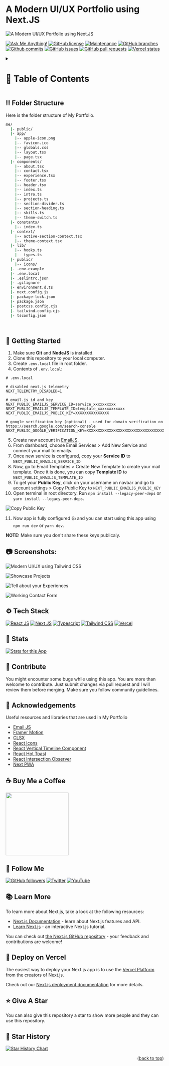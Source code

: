 <a name="readme-top"></a>

# A Modern UI/UX Portfolio using Next.JS

![A Modern UI/UX Portfolio using Next.JS](/.github/images/img_main.png "A Modern UI/UX Portfolio using Next.JS")

[![Ask Me Anything!](https://img.shields.io/badge/Ask%20me-anything-1abc9c.svg)](https://github.com/sony-level "Ask Me Anything!")
[![GitHub license](https://img.shields.io/github/license/sony-level/me)](https://github.com/sony-level/me/blob/main/LICENSE "GitHub license")
[![Maintenance](https://img.shields.io/badge/Maintained%3F-yes-green.svg)](https://github.com/sony-level/me/commits/main "Maintenance")
[![GitHub branches](https://badgen.net/github/branches/sony-level/me)](https://github.com/sony-level/me/branches "GitHub branches")
[![Github commits](https://badgen.net/github/commits/sony-level/me/main)](https://github.com/sony-level/me/commits "Github commits")
[![GitHub issues](https://img.shields.io/github/issues/sony-level/me)](https://github.com/sony-level/me/issues "GitHub issues")
[![GitHub pull requests](https://img.shields.io/github/issues-pr/sony-level/me)](https://github.com/sony-level/me/pulls "GitHub pull requests")
[![Vercel status](https://img.shields.io/badge/Vercel-000000?style=for-the-badge&logo=vercel&logoColor=white)](https://sanidhy.vercel.app/ "Vercel status")

<!-- Table of Contents -->
<details>

<summary>

# :notebook_with_decorative_cover: Table of Contents

</summary>

- [Folder Structure](#bangbang-folder-structure)
- [Getting Started](#toolbox-getting-started)
- [Screenshots](#camera-screenshots)
- [Tech Stack](#gear-tech-stack)
- [Stats](#wrench-stats)
- [Contribute](#raised_hands-contribute)
- [Acknowledgements](#gem-acknowledgements)
- [Buy Me a Coffee](#coffee-buy-me-a-coffee)
- [Follow Me](#rocket-follow-me)
- [Learn More](#books-learn-more)
- [Deploy on Vercel](#page_with_curl-deploy-on-vercel)
- [Give A Star](#star-give-a-star)
- [Star History](#star2-star-history)
- [Give A Star](#star-give-a-star)

</details>

## :bangbang: Folder Structure

Here is the folder structure of My Portfolio.

```bash
me/
  |- public/
  |- app/
    |-- apple-icon.png
    |-- favicon.ico
    |-- globals.css
    |-- layout.tsx
    |-- page.tsx
  |- components/
    |-- about.tsx
    |-- contact.tsx
    |-- experience.tsx
    |-- footer.tsx
    |-- header.tsx
    |-- index.ts
    |-- intro.ts
    |-- projects.ts
    |-- section-divider.ts
    |-- section-heading.ts
    |-- skills.ts
    |-- theme-switch.ts
  |- constants/
    |-- index.ts
  |- context/
    |-- active-section-context.tsx
    |-- theme-context.tsx
  |- lib/
    |-- hooks.ts
    |-- types.ts
  |- public/
    |-- icons/
  |- .env.example
  |- .env.local
  |- .eslintrc.json
  |- .gitignore
  |- environment.d.ts
  |- next.config.js
  |- package-lock.json
  |- package.json
  |- postcss.config.cjs
  |- tailwind.config.cjs
  |- tsconfig.json
```

<br />

## :toolbox: Getting Started

1. Make sure **Git** and **NodeJS** is installed.
2. Clone this repository to your local computer.
3. Create `.env.local` file in root folder.
4. Contents of `.env.local`:

```
# .env.local

# disabled next.js telemetry
NEXT_TELEMETRY_DISABLED=1

# email.js id and key
NEXT_PUBLIC_EMAILJS_SERVICE_ID=service_xxxxxxxxxx
NEXT_PUBLIC_EMAILJS_TEMPLATE_ID=template_xxxxxxxxxxxx
NEXT_PUBLIC_EMAILJS_PUBLIC_KEY=XXXXXXXXXXXXXXX

# google verification key (optional) - used for domain verification on https://search.google.com/search-console
NEXT_PUBLIC_GOOGLE_VERIFICATION_KEY=XXXXXXXXXXXXXXXXXXXXXXXXXXXXXXXXXXXXXXXXXXXXX

```

5. Create new account in [EmailJS](https://www.emailjs.com/ "EmailJS").
6. From dashboard, choose Email Services > Add New Service and connect your mail to emailjs.
7. Once new service is configured, copy your **Service ID** to `NEXT_PUBLIC_EMAILJS_SERVICE_ID`
8. Now, go to Email Templates > Create New Template to create your mail template. Once it is done, you can copy **Template ID** to `NEXT_PUBLIC_EMAILJS_TEMPLATE_ID`
9. To get your **Public Key**, click on your username on navbar and go to account settings > Copy Public Key to `NEXT_PUBLIC_EMAILJS_PUBLIC_KEY`
10. Open terminal in root directory. Run `npm install --legacy-peer-deps` or `yarn install --legacy-peer-deps`.

![Copy Public Key](/.github/images/step_emailjs.png "Copy Public Key")

11. Now app is fully configured :+1: and you can start using this app using `npm run dev` or `yarn dev`.

**NOTE:** Make sure you don't share these keys publicaly.

## :camera: Screenshots:

![Modern UI/UX using Tailwind CSS](/.github/images/img1.png "Modern UI/UX using Tailwind CSS")

![Showcase Projects](/.github/images/img2.png "Showcase Projects")

![Tell about your Experiences](/.github/images/img3.png "Tell about your Experiences")

![Working Contact Form](/.github/images/img4.png "Working Contact Form")

## :gear: Tech Stack

[![React JS](https://skillicons.dev/icons?i=react "React JS")](https://react.dev/ "React JS") [![Next JS](https://skillicons.dev/icons?i=next "Next JS")](https://nextjs.org/ "Next JS") [![Typescript](https://skillicons.dev/icons?i=ts "Typescript")](https://www.typescriptlang.org/ "Typescript") [![Tailwind CSS](https://skillicons.dev/icons?i=tailwind "Tailwind CSS")](https://tailwindcss.com/ "Tailwind CSS") [![Vercel](https://skillicons.dev/icons?i=vercel "Vercel")](https://vercel.app/ "Vercel")

## :wrench: Stats

[![Stats for this App](/.github/images/stats.svg "Stats for this App")](https://pagespeed-insights-svg.glitch.me/?url=https://www.sanidhy.me/ "Stats for this App")

## :raised_hands: Contribute

You might encounter some bugs while using this app. You are more than welcome to contribute. Just submit changes via pull request and I will review them before merging. Make sure you follow community guidelines.

## :gem: Acknowledgements

Useful resources and libraries that are used in My Portfolio

- [Email JS](https://www.emailjs.com/ "Email JS")
- [Framer Motion](https://www.framer.com/motion/ "Framer Motion")
- [CLSX](https://www.npmjs.com/package/clsx "CLSX")
- [React Icons](https://react-icons.github.io/react-icons/ "React Icons")
- [React Vertical Timeline Component](https://www.npmjs.com/package/react-vertical-timeline-component "React Vertical Timeline Component")
- [React Hot Toast](https://www.npmjs.com/package/react-hot-toast "React Hot Toast")
- [React Intersection Observer](https://www.npmjs.com/package/react-intersection-observer "React Intersection Observer")
- [Next PWA](https://www.npmjs.com/package/next-pwa "Next PWA")

## :coffee: Buy Me a Coffee

[<img src="https://img.shields.io/badge/Buy_Me_A_Coffee-FFDD00?style=for-the-badge&logo=buy-me-a-coffee&logoColor=black" width="200" />](https://www.buymeacoffee.com/level "Buy me a Coffee")

## :rocket: Follow Me

[![GitHub followers](https://img.shields.io/github/followers/sony-level?style=social&label=Follow&maxAge=2592000)](https://github.com/sony-level "Follow Me")
[![Twitter](https://img.shields.io/twitter/url?style=social&url=https%3A%2F%2Ftwitter.com%2FTechnicalShubam)](https://twitter.com/intent/tweet?text=Wow:&url=https%3A%2F%2Fgithub.com%2Fsony-level%2Fmedical-chat-app "Tweet")
[![YouTube](https://img.shields.io/badge/YouTube-FF0000?style=for-the-badge&logo=youtube&logoColor=white)](https://www.youtube.com/channel/UCNAz_hUVBG2ZUN8TVm0bmYw "Subscribe my Channel")

## :books: Learn More

To learn more about Next.js, take a look at the following resources:

- [Next.js Documentation](https://nextjs.org/docs) - learn about Next.js features and API.
- [Learn Next.js](https://nextjs.org/learn) - an interactive Next.js tutorial.

You can check out [the Next.js GitHub repository](https://github.com/vercel/next.js/) - your feedback and contributions are welcome!

## :page_with_curl: Deploy on Vercel

The easiest way to deploy your Next.js app is to use the [Vercel Platform](https://vercel.com/new?utm_medium=default-template&filter=next.js&utm_source=create-next-app&utm_campaign=create-next-app-readme) from the creators of Next.js.

Check out our [Next.js deployment documentation](https://nextjs.org/docs/deployment) for more details.

## :star: Give A Star

You can also give this repository a star to show more people and they can use this repository.

## :star2: Star History

<a href="https://star-history.com/#sony-level/me&Timeline">
  <picture>
    <source media="(prefers-color-scheme: dark)" srcset="https://api.star-history.com/svg?repos=sony-level/me&type=Timeline&theme=dark" />
    <source media="(prefers-color-scheme: light)" srcset="https://api.star-history.com/svg?repos=sony-level/me&type=Timeline" />
    <img alt="Star History Chart" src="https://api.star-history.com/svg?repos=sony-level/me&type=Timeline" />
  </picture>
</a>

<br />
<p align="right">(<a href="#readme-top">back to top</a>)</p>
